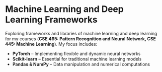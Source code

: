 # Machine Learning and Deep Learning Frameworks  

Exploring frameworks and libraries of machine learning and deep learning for my courses (**CSE 465: Pattern Recognition and Neural Network, CSE 445: Machine Learning**). My focus includes:

- **PyTorch** – Implementing flexible and dynamic neural networks
- **Scikit-learn** – Essential for traditional machine learning models
- **Pandas & NumPy** – Data manipulation and numerical computations
